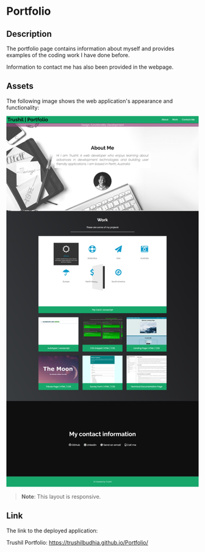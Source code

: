 # Portfolio

## Description

The portfolio page contains information about myself and provides examples of the coding work I have done before. 

Information to contact me has also been provided in the webpage. 

## Assets

The following image shows the web application's appearance and functionality:

![The Portfolio webpage includes a navigation bar, a header image, cards with text and images in the main section, a section with my contact information and a footer.](./assets/images/Trushil-Budhia-Portfolio-Preview.png)

> **Note**: This layout is responsive.

## Link

The link to the deployed application:

Trushil Portfolio: https://trushilbudhia.github.io/Portfolio/
